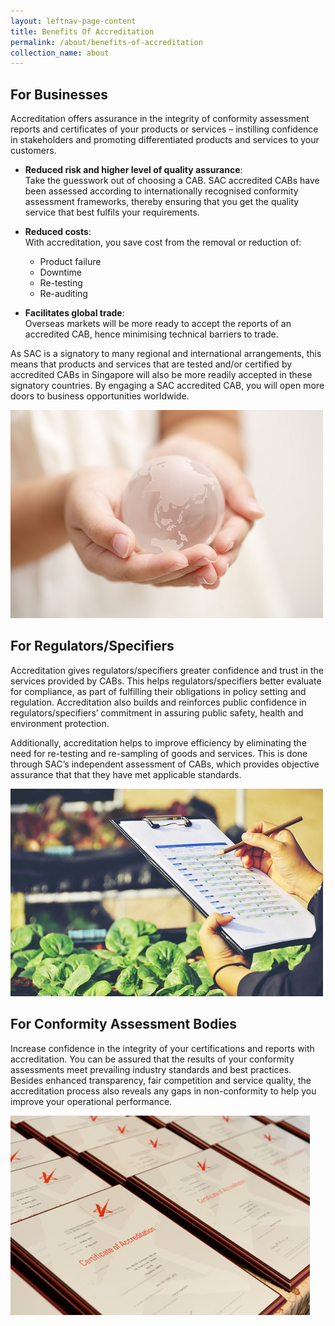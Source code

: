 ```yaml
---
layout: leftnav-page-content
title: Benefits Of Accreditation
permalink: /about/benefits-of-accreditation
collection_name: about
---
```


## For Businesses

Accreditation offers assurance in the integrity of conformity assessment reports and certificates of your products or services – instilling confidence in stakeholders and promoting differentiated products and services to your customers. 

* **Reduced risk and higher level of quality assurance**:  
Take the guesswork out of choosing a CAB. SAC accredited CABs have been assessed according to internationally recognised conformity assessment frameworks, thereby ensuring that you get the quality service that best fulfils your requirements.  

* **Reduced costs**:  
With accreditation, you save cost from the removal or reduction of: 
  * Product failure  
  * Downtime  
  * Re-testing  
  * Re-auditing  
  
* **Facilitates global trade**:  
Overseas markets will be more ready to accept  the reports of an accredited CAB, hence minimising technical barriers to trade.
 
As SAC is a signatory to many regional and international arrangements, this means that products and services that are tested and/or certified by accredited CABs in Singapore will also be more readily accepted in these signatory countries. By engaging a SAC accredited CAB, you will open more doors to business opportunities worldwide.

![benefits of accreditation for businesses](/images/about/benefits-of-accreditation.jpg)

## For Regulators/Specifiers

Accreditation gives regulators/specifiers greater confidence and trust in the services provided by CABs. This helps regulators/specifiers better evaluate for compliance, as part of fulfilling their obligations in policy setting and regulation. Accreditation also builds and reinforces public confidence in regulators/specifiers’ commitment in assuring public safety, health and environment protection.

Additionally, accreditation helps to improve efficiency by eliminating the need for re-testing and re-sampling of goods and services. This is done through SAC’s independent assessment of CABs, which provides objective assurance that that they have met applicable standards.

![benefits of accreditation for Regulators](/images/about/benefits-of-accreditation-1.jpg)

## For Conformity Assessment Bodies

Increase confidence in the integrity of your certifications and reports with accreditation. You can be assured that the results of your conformity assessments meet prevailing industry standards and best practices. Besides enhanced transparency, fair competition and service quality, the accreditation process also reveals any gaps in non-conformity to help you improve your operational performance.

![benefits of accreditation for CABs](/images/about/benefits-of-accreditation-2.jpg)
